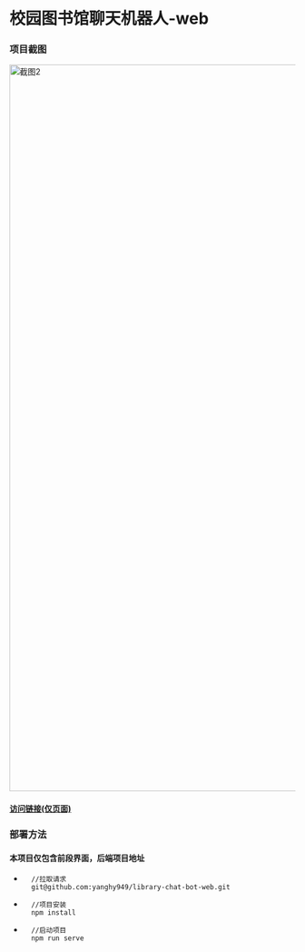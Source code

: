 # 校园图书馆聊天机器人-web

### 项目截图

<img width="1280" alt="截图2" src="https://github.com/yanghy949/library-chat-bot-web/assets/63854174/22079b07-d471-4f72-8a39-fe77a2768990">

#### [访问链接(仅页面)](http://yanghy.22web.org/)

### 部署方法

#### 本项目仅包含前段界面，后端项目地址

- ```shell
	//拉取请求
	git@github.com:yanghy949/library-chat-bot-web.git
	```
- ```shell
	//项目安装
	npm install
	```
- ```shell
	//启动项目
	npm run serve
	```
